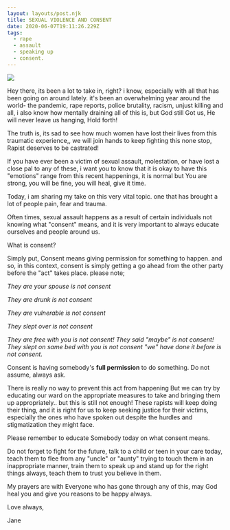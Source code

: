```yaml
---
layout: layouts/post.njk
title: SEXUAL VIOLENCE AND CONSENT
date: 2020-06-07T19:11:26.229Z
tags:
  - rape
  - assault
  - speaking up
  - consent.
---
```

![](/images/whatsapp-image-2020-06-07-at-8.19.24-pm.jpeg)

Hey there, its been a lot to take in, right? i know, especially with all that has been going on around lately.  it's been an overwhelming  year around the world- the pandemic, rape reports, police brutality, racism, unjust killing and all, i also know how mentally draining all of this is, but God still Got us, He will never leave us hanging, Hold forth!

The truth is, its sad to see how much women have lost their lives from this traumatic experience,, we will join hands to keep fighting this none stop, Rapist deserves to be castrated!

If you have ever been a victim of sexual assault, molestation, or have lost a close pal to any of these, i want you to know that it is okay to have this "emotions" range from this recent happenings, it is normal but You are strong, you will be fine, you will heal, give it time. 

Today, i am sharing my take on this very vital topic. one that has brought a lot of people pain, fear and trauma. 

Often times, sexual assault happens as a result of certain individuals not knowing what "consent" means, and it is very important to always educate ourselves and people around us.

What is consent?

Simply put, Consent means giving permission for something to happen. and so, in this context, consent is simply getting a go ahead from the other party before the "act" takes place. please note;

*They are your spouse is not consent* 

*They are drunk is not consent* 

*They are vulnerable is not consent* 

*They slept over is not consent* 

*They are free with you is not consent!
They said "maybe" is not consent!
They slept on same bed with you is not consent
"we" have done it before is not consent.*

Consent is having somebody's **full permission** to do something. Do not assume, always ask.

There is really no way to prevent this act from happening But we can try by educating our ward on the appropriate measures to take and bringing them up appropriately.. but this is still not enough! These rapists will keep doing their thing, and it is right for us to keep seeking justice for their victims, especially the ones who have spoken out despite the hurdles and stigmatization they might face.  

Please remember to educate Somebody today on what consent means.

Do not forget to fight for the future, talk to a child or teen in your care today, teach them to flee from any "uncle" or "aunty" trying to touch them in an inappropriate manner, train them to speak up and stand up for the right things always, teach them to trust you believe in them. 

My prayers are with Everyone who has gone through any of this, may God heal you and give you reasons to be happy always. 

Love always,

Jane